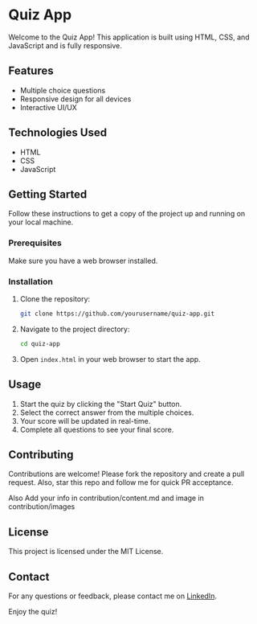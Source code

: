 # Quiz App

Welcome to the Quiz App! This application is built using HTML, CSS, and JavaScript and is fully responsive.

## Features

- Multiple choice questions
- Responsive design for all devices
- Interactive UI/UX

## Technologies Used

- HTML
- CSS
- JavaScript

## Getting Started

Follow these instructions to get a copy of the project up and running on your local machine.

### Prerequisites

Make sure you have a web browser installed.

### Installation

1. Clone the repository:
   ```bash
   git clone https://github.com/yourusername/quiz-app.git
   ```
2. Navigate to the project directory:
   ```bash
   cd quiz-app
   ```
3. Open `index.html` in your web browser to start the app.

## Usage

1. Start the quiz by clicking the "Start Quiz" button.
2. Select the correct answer from the multiple choices.
3. Your score will be updated in real-time.
4. Complete all questions to see your final score.

## Contributing

Contributions are welcome! Please fork the repository and create a pull request. Also, star this repo and follow me for quick PR acceptance.

Also Add your info in contribution/content.md and image in contribution/images

## License

This project is licensed under the MIT License.

## Contact

For any questions or feedback, please contact me on [LinkedIn](https://www.linkedin.com/in/syedmoazamali/). 

Enjoy the quiz!
